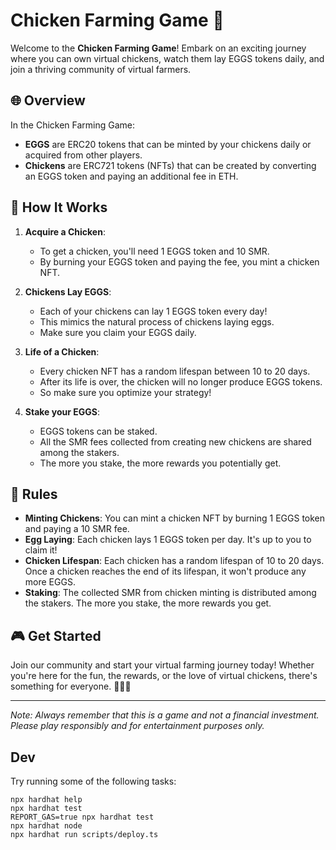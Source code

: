 # Chicken Farming Game 🐔

Welcome to the **Chicken Farming Game**! Embark on an exciting journey where you can own virtual chickens, watch them lay EGGS tokens daily, and join a thriving community of virtual farmers.

## 🌐 **Overview**

In the Chicken Farming Game:

- **EGGS** are ERC20 tokens that can be minted by your chickens daily or acquired from other players.
- **Chickens** are ERC721 tokens (NFTs) that can be created by converting an EGGS token and paying an additional fee in ETH.

## 🚀 **How It Works**

1. **Acquire a Chicken**: 
   - To get a chicken, you'll need 1 EGGS token and 10 SMR. 
   - By burning your EGGS token and paying the fee, you mint a chicken NFT.
   
2. **Chickens Lay EGGS**: 
   - Each of your chickens can lay 1 EGGS token every day! 
   - This mimics the natural process of chickens laying eggs. 
   - Make sure you claim your EGGS daily.
   
3. **Life of a Chicken**: 
   - Every chicken NFT has a random lifespan between 10 to 20 days. 
   - After its life is over, the chicken will no longer produce EGGS tokens. 
   - So make sure you optimize your strategy!
   
4. **Stake your EGGS**: 
   - EGGS tokens can be staked. 
   - All the SMR fees collected from creating new chickens are shared among the stakers. 
   - The more you stake, the more rewards you potentially get.

## 📜 **Rules**

- **Minting Chickens**: You can mint a chicken NFT by burning 1 EGGS token and paying a 10 SMR fee.
- **Egg Laying**: Each chicken lays 1 EGGS token per day. It's up to you to claim it!
- **Chicken Lifespan**: Each chicken has a random lifespan of 10 to 20 days. Once a chicken reaches the end of its lifespan, it won't produce any more EGGS.
- **Staking**: The collected SMR from chicken minting is distributed among the stakers. The more you stake, the more rewards you get.

## 🎮 **Get Started**

Join our community and start your virtual farming journey today! Whether you're here for the fun, the rewards, or the love of virtual chickens, there's something for everyone. 🥚🐣🐥

---

*Note: Always remember that this is a game and not a financial investment. Please play responsibly and for entertainment purposes only.*


## Dev

Try running some of the following tasks:

```shell
npx hardhat help
npx hardhat test
REPORT_GAS=true npx hardhat test
npx hardhat node
npx hardhat run scripts/deploy.ts
```
